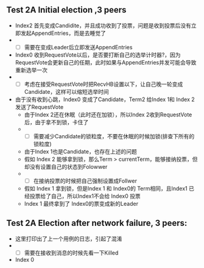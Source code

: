 ## Test 2A Initial election ,3 peers

- Index2 首先变成Candidite，并且成功收到了投票，问题是收到投票后没有立即发起AppendEntries，而是去睡觉了 
-   - [ ] 需要在变成Leader后立即发送AppendEntries
- Index0 收到RequestVote以后，是否要打断自己的选举计时器?，因为RequestVote会更新自己的任期，此时如果与AppendEntries并发可能会导致重新选举一次
-   - [ ] 考虑在接受RequestVote时把RecvHB设置以下，让自己晚一轮变成Candidate，这样可以缩短选举时间
- 由于没有收到心跳，Index0 变成了Candidate，Term2 给Index 1和 Index 2 发送了RequestVote 
    - 由于Index 2还在休眠（此时还在加锁），所以Index 2收到RequestVote后，由于拿不到锁，卡住了
    -   - [ ] 需要减少Candidate的锁粒度，不要在休眠的时候加锁(排查下所有的锁粒度)
    - 由于Index 1也是Candidate，也存在上述的问题
    - 假如 Index 2 能够拿到锁，那么Term > currentTerm，能够接纳投票，但却没有设置自己的状态到Folowwer
    -    - [ ] 在接纳投票的时候把自己强制设置成Follwer
    - 假如 Index 1 拿到锁，但是Index 1 和 Index0的 Term相同，且Index1 已经投票给了自己，所以Index1不会给 Index0 投票
    - Index 1 最终拿到了 Index0的票变成新的Leader

## Test 2A Election after network failure, 3 peers:
- 这里打印出了上一个用例的日志，引起了混淆
-   - [ ] 需要在接收到消息的时候先看一下Killed
-   Index 0
